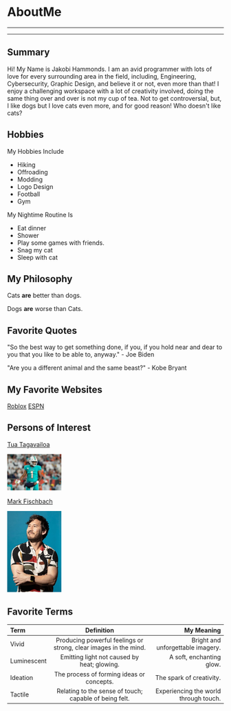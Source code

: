# AboutMe
---
---
## Summary

Hi! My Name is Jakobi Hammonds. I am an avid programmer with lots of love for every surrounding area in the field, including, Engineering, Cybersecurity, Graphic Design, and believe it or not, even more than that! I enjoy a challenging workspace with a lot of creativity involved, doing the same thing over and over is not my cup of tea. Not to get controversial, but, I like dogs but I love cats even more, and for good reason! Who doesn't like cats?

[1]: https://instagram.com/tuamaann_
[2]: https://youtube.com/channel/UC7_YxT-KID8kRbqZo7MyscQ

Hobbies
-

My Hobbies Include

- Hiking
- Offroading
- Modding
- Logo Design
- Football
- Gym

My Nightime Routine Is
- Eat dinner
- Shower
- Play some games with friends.
- Snag my cat
- Sleep with cat


## My Philosophy

Cats <b>are</b> better than dogs.

Dogs <b>are</b> worse than Cats.

## Favorite Quotes

"So the best way to get something done, if you, if you hold near and dear to you that you like to be able to, anyway." - Joe Biden

"Are you a different animal and the same beast?" - Kobe Bryant

## My Favorite Websites

[Roblox](https://www.roblox.com "Hi :)")
[ESPN](https://www.espn.com "Hey whats up...")

## Persons of Interest

[Tua Tagavailoa][1]<br>

<kbd>
<img src="https://github.com/jakobihammonds/aboutMe/blob/main/img/tuaT.jpg" height="25%" width="25%"></kbd>

[Mark Fischbach][2]<br>

<kbd>
<img src="https://github.com/jakobihammonds/aboutMe/blob/main/img/markF.jpg" height="25%" width="25%"></kbd>

## Favorite Terms

| Term | Definition | My Meaning |
|:-|:----:|---:|
| Vivid| Producing powerful feelings or strong, clear images in the mind. | Bright and unforgettable imagery. |
| Luminescent | Emitting light not caused by heat; glowing. | A soft, enchanting glow. |
| Ideation | The process of forming ideas or concepts. | The spark of creativity. |
| Tactile | Relating to the sense of touch; capable of being felt. | Experiencing the world through touch. |





